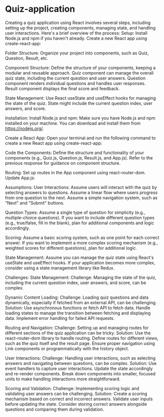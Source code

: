# Quiz-application
Creating a quiz application using React involves several steps, including setting up the project, creating components, managing state, and handling user interactions. Here's a brief overview of the process:
Setup:
Install Node.js and npm if you haven't already.
Create a new React app using create-react-app:

Folder Structure:
Organize your project into components, such as Quiz, Question, Result, etc.

Component Structure:
Define the structure of your components, keeping a modular and reusable approach.
Quiz component can manage the overall quiz state, including the current question and user answers.
Question component renders individual questions and handles user responses.
Result component displays the final score and feedback.

State Management:
Use React useState and useEffect hooks for managing the state of the quiz.
State might include the current question index, user answers, and score.

Installation:
Install Node.js and npm:
Make sure you have Node.js and npm installed on your machine. You can download and install them from https://nodejs.org/.

Create a React App:
Open your terminal and run the following command to create a new React app using create-react-app:

Code the Components:
Define the structure and functionality of your components (e.g., Quiz.js, Question.js, Result.js, and App.js). Refer to the previous response for guidance on component structure.

Routing:
Set up routes in the App component using react-router-dom. Update App.js:

Assumptions:
User Interactions:
Assume users will interact with the quiz by selecting answers to questions.
Assume a linear flow where users progress from one question to the next.
Assume a simple navigation system, such as "Next" and "Submit" buttons.

Question Types:
Assume a single type of question for simplicity (e.g., multiple-choice questions).
If you want to include different question types (e.g., true/false, fill in the blank), plan for additional components and logic accordingly.

Scoring:
Assume a basic scoring system, such as one point for each correct answer.
If you want to implement a more complex scoring mechanism (e.g., weighted scores for different questions), plan for additional logic.

State Management:
Assume you can manage the quiz state using React's useState and useEffect hooks.
If your application becomes more complex, consider using a state management library like Redux.

Challenges:
State Management:
Challenge: Managing the state of the quiz, including the current question index, user answers, and score, can be complex.

Dynamic Content Loading:
Challenge: Loading quiz questions and data dynamically, especially if fetched from an external API, can be challenging.
Solution: Use asynchronous functions or fetch API to fetch data. Handle loading states to manage the transition between fetching and displaying data. Implement error handling for failed API requests.

Routing and Navigation:
Challenge: Setting up and managing routes for different sections of the quiz application can be tricky.
Solution: Use the react-router-dom library to handle routing. Define routes for different views, such as the quiz itself and the result page. Ensure proper navigation using Link components or programmatically with the history object.

User Interactions:
Challenge: Handling user interactions, such as selecting answers and navigating between questions, can be complex.
Solution: Use event handlers to capture user interactions. Update the state accordingly and re-render components. Break down components into smaller, focused units to make handling interactions more straightforward.

Scoring and Validation:
Challenge: Implementing scoring logic and validating user answers can be challenging.
Solution: Create a scoring mechanism based on correct and incorrect answers. Validate user inputs before updating the state. Consider storing correct answers alongside questions and comparing them during validation.
